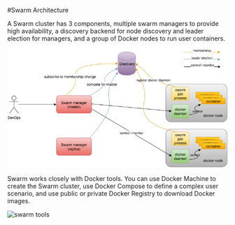 #Swarm Architecture

A Swarm cluster has 3 components, multiple swarm managers to provide high availability, a discovery backend for node discovery and leader election for managers, and a group of Docker nodes to run user containers.

![swarm diag](https://github.com/dongluochen/container-notes/blob/master/swarmArchitecture.png)

Swarm works closely with Docker tools. You can use Docker Machine to create the Swarm cluster, use Docker Compose to define a complex user scenario, and use public or private Docker Registry to download Docker images.

![swarm tools](https://github.com/dongluochen/container-notes/blob/master/swarm-tooling.png)
